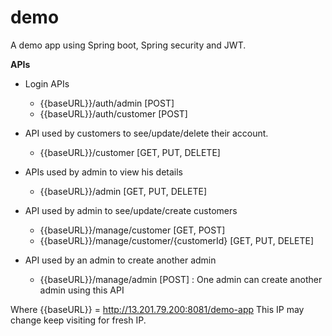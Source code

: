 # demo
A demo app using Spring boot, Spring security and JWT.

**APIs**
- Login APIs
  - {{baseURL}}/auth/admin [POST]
  - {{baseURL}}/auth/customer [POST]
 
    
- API used by customers to see/update/delete their account.
  - {{baseURL}}/customer [GET, PUT, DELETE]

- APIs used by admin to view his details
  - {{baseURL}}/admin [GET, PUT, DELETE]
 
- API used by admin to see/update/create customers
  - {{baseURL}}/manage/customer [GET, POST]
  - {{baseURL}}/manage/customer/{customerId} [GET, PUT, DELETE]

- API used by an admin to create another admin
  - {{baseURL}}/manage/admin [POST] : One admin can create another admin using this API

Where {{baseURL}} = http://13.201.79.200:8081/demo-app
This IP may change keep visiting for fresh IP.
